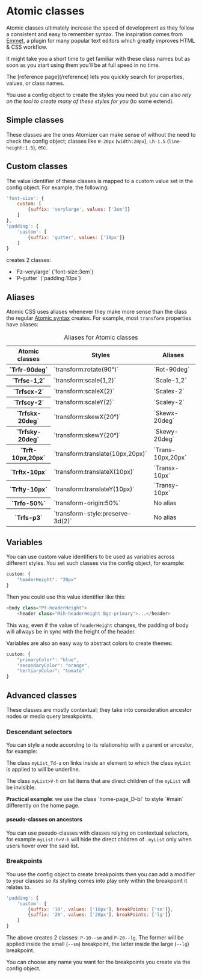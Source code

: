 # Atomic classes

Atomic classes ultimately increase the speed of development as they follow a consistent and easy to remember syntax. The inspiration comes from [Emmet](http://emmet.io/), a plugin for many popular text editors which greatly improves HTML & CSS workflow.

It might take you a short time to get familiar with these class names but as soon as you start using them you'll be at full speed in no time.

<div class="noteBox info">The [reference page](/reference) lets you quickly search for properties, values, or class names.</div>

You use a config object to create the styles you need but you can also *rely on the tool to create many of these styles for you* (to some extend).

## Simple classes

These classes are the ones Atomizer can make sense of without the need to check the config object; classes like `W-20px` (`width:20px`), `Lh-1.5` (`line-height:1.5`), etc.

## Custom classes

The value identifier of these classes is mapped to a custom value set in the config object. For example, the following:

```javascript
'font-size': {
    custom: [
        {suffix: 'verylarge', values: ['3em']}
    ]
},
'padding': {
    'custom': [
        {suffix: 'gutter', values: ['10px']}
    ]
}
```

creates 2 classes:

<ul class="ul-list">
    <li>`Fz-verylarge` (`font-size:3em`)</li>
    <li>`P-gutter` (`padding:10px`)</li>
</ul>

## Aliases

Atomic CSS uses aliases whenever they make more sense than the class the regular [Atomic syntax](syntax.html) creates. For example, most `transform` properties have aliases:

<table class="Ta-start W-100%">
    <caption class="hidden">Aliases for Atomic classes</caption>
    <thead>
        <tr>
            <th scope="col" class="P-10px">Atomic classes</th>
            <th scope="col" class="P-10px">Styles</th>
            <th scope="col" class="P-10px">Aliases</th>
        </tr>
    </thead>
    <tbody>
        <tr class="Bdt-1">
            <th scope="row" class="Va-t Whs-nw P-10px">`Trfr-90deg`</th>
            <td class="Va-t P-10px">`transform:rotate(90°)`</td>
            <td class="Va-t P-10px">`Rot-90deg`</td>
        </tr>
        <tr class="Bdt-1">
            <th scope="row" class="Va-t Whs-nw P-10px">`Trfsc-1,2`</th>
            <td class="Va-t P-10px">`transform:scale(1,2)`</td>
            <td class="Va-t P-10px">`Scale-1,2`</td>
        </tr>
        <tr class="Bdt-1">
            <th scope="row" class="Va-t Whs-nw P-10px">`Trfscx-2`</th>
            <td class="Va-t P-10px">`transform:scaleX(2)`</td>
            <td class="Va-t P-10px">`Scalex-2`</td>
        </tr>
        <tr class="Bdt-1">
            <th scope="row" class="Va-t Whs-nw P-10px">`Trfscy-2`</th>
            <td class="Va-t P-10px">`transform:scaleY(2)`</td>
            <td class="Va-t P-10px">`Scaley-2`</td>
        </tr>
        <tr class="Bdt-1">
            <th scope="row" class="Va-t Whs-nw P-10px">`Trfskx-20deg`</th>
            <td class="Va-t P-10px">`transform:skewX(20°)`</td>
            <td class="Va-t P-10px">`Skewx-20deg`</td>
        </tr>
        <tr class="Bdt-1">
            <th scope="row" class="Va-t Whs-nw P-10px">`Trfsky-20deg`</th>
            <td class="Va-t P-10px">`transform:skewY(20°)`</td>
            <td class="Va-t P-10px">`Skewy-20deg`</td>
        </tr>
        <tr class="Bdt-1">
            <th scope="row" class="Va-t Whs-nw P-10px">`Trft-10px,20px`</th>
            <td class="Va-t P-10px">`transform:translate(10px,20px)`</td>
            <td class="Va-t P-10px">`Trans-10px,20px`</td>
        </tr>
        <tr class="Bdt-1">
            <th scope="row" class="Va-t Whs-nw P-10px">`Trftx-10px`</th>
            <td class="Va-t P-10px">`transform:translateX(10px)`</td>
            <td class="Va-t P-10px">`Transx-10px`</td>
        </tr>
        <tr class="Bdt-1">
            <th scope="row" class="Va-t Whs-nw P-10px">`Trfty-10px`</th>
            <td class="Va-t P-10px">`transform:translateY(10px)`</td>
            <td class="Va-t P-10px">`Transy-10px`</td>
        </tr>
        <tr class="Bdt-1">
            <th scope="row" class="Va-t Whs-nw P-10px">`Trfo-50%`</th>
            <td class="Va-t P-10px">`transform-origin:50%`</td>
            <td class="Va-t P-10px">No alias</td>
        </tr>
        <tr class="Bdt-1">
            <th scope="row" class="Va-t Whs-nw P-10px">`Trfs-p3`</th>
            <td class="Va-t P-10px">`transform-style:preserve-3d(2)`</td>
            <td class="Va-t P-10px">No alias</td>
        </tr>
    </tbody>
</table>

## Variables

You can use custom value identifiers to be used as variables across different styles. You set such classes via the config object, for example:

```javascript
custom: {
    "headerHeight": "20px"
}
```

Then you could use this value identifier like this:

```javascript
<body class="Pt-headerHeight">
    <header class="Mih-headerHeight Bgc-primary">...</header>
```

This way, even if the value of `headerHeight` changes, the padding of body will allways be in sync with the height of the header.

Variables are also an easy way to abstract colors to create themes:

```javascript
custom: {
    "primaryColor": "blue",
    "secondaryColor": "orange",
    "tertiaryColor": "tomato"
}
```

## Advanced classes

These classes are mostly contextual; they take into consideration ancestor nodes or media query breakpoints.

### Descendant selectors

You can style a node according to its relationship with a parent or ancestor, for example:

The class `myList_Td-u` on links inside an element to which the class `myList` is applied to will be underline.

The class `myList>V-h` on list items that are direct children of the `myList` will be invisible.

<p class="noteBox info"><strong>Practical example</strong>: we use the class `home-page_D-b!` to style `#main` differently on the home page.</p>

#### pseudo-classes on ancestors

You can use pseudo-classes with classes relying on contextual selectors, for example `myList:h>V-h` will hide the direct children of `.myList` only when users hover over the said list.

### Breakpoints

You use the config object to create breakpoints then you can add a modifier to your classes so its styling comes into play only within the breakpoint it relates to.

```javascript
'padding': {
    'custom': [
        {suffix: '10', values: ['10px'], breakPoints: ['sm']},
        {suffix: '20', values: ['20px'], breakPoints: ['lg']}
    ]
}
```

The above creates 2 classes: `P-10--sm` and `P-20--lg`. The former will be applied inside the small (`--sm`) breakpoint, the latter inside the large (`--lg`) breakpoint.

<p class="noteBox info">You can choose any name you want for the breakpoints you create via the config object.</p>

